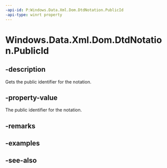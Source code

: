 ----api-id: P:Windows.Data.Xml.Dom.DtdNotation.PublicId
-api-type: winrt property
---<!-- Property syntaxpublic object PublicId { get; }--># Windows.Data.Xml.Dom.DtdNotation.PublicId## -descriptionGets the public identifier for the notation.## -property-valueThe public identifier for the notation.## -remarks## -examples## -see-also